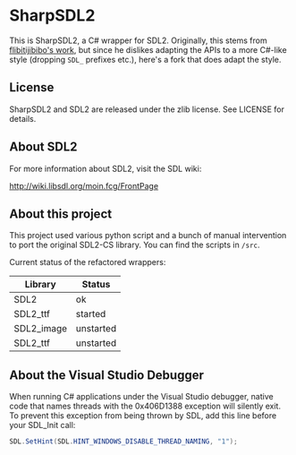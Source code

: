 SharpSDL2
=========

This is SharpSDL2, a C# wrapper for SDL2. Originally, this stems from [flibitijibibo's work](https://github.com/flibitijibibo/SDL2-CS), but since he dislikes adapting the APIs to a more C#-like style (dropping `SDL_` prefixes etc.), here's a fork that does adapt the style.

License
-------
SharpSDL2 and SDL2 are released under the zlib license. See LICENSE for details.

About SDL2
----------
For more information about SDL2, visit the SDL wiki:

http://wiki.libsdl.org/moin.fcg/FrontPage

About this project
------------------

This project used various python script and a bunch of manual intervention to port the original SDL2-CS library. You can find the scripts in `/src`. 

Current status of the refactored wrappers:

| Library    | Status    |
| ---------- | --------- |
| SDL2       | ok        |
| SDL2_ttf   | started   |
| SDL2_image | unstarted |
| SDL2_ttf   | unstarted |

About the Visual Studio Debugger
--------------------------------

When running C# applications under the Visual Studio debugger, native code that
names threads with the 0x406D1388 exception will silently exit. To prevent this
exception from being thrown by SDL, add this line before your SDL_Init call:

```csharp
SDL.SetHint(SDL.HINT_WINDOWS_DISABLE_THREAD_NAMING, "1");
```
